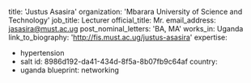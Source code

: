 title: 'Justus Asasira'
organization: 'Mbarara University of Science and Technology'
job_title: Lecturer
official_title: Mr.
email_address: jasasira@must.ac.ug
post_nominal_letters: 'BA, MA'
works_in: Uganda
link_to_biography: 'http://fis.must.ac.ug/justus-asasira'
expertise:
  - hypertension
  - salt
id: 8986d192-da41-434d-8f5a-8b07fb9c64af
country:
  - uganda
blueprint: networking

